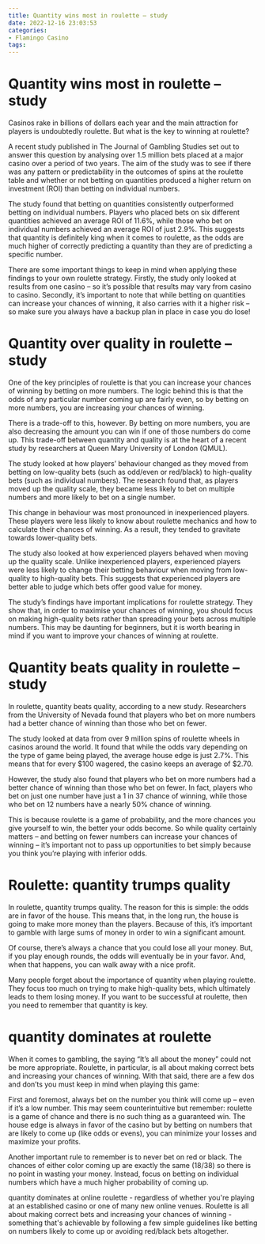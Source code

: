 ```yaml
---
title: Quantity wins most in roulette – study
date: 2022-12-16 23:03:53
categories:
- Flamingo Casino
tags:
---
```



#  Quantity wins most in roulette – study

Casinos rake in billions of dollars each year and the main attraction for players is undoubtedly roulette. But what is the key to winning at roulette?

A recent study published in The Journal of Gambling Studies set out to answer this question by analysing over 1.5 million bets placed at a major casino over a period of two years. The aim of the study was to see if there was any pattern or predictability in the outcomes of spins at the roulette table and whether or not betting on quantities produced a higher return on investment (ROI) than betting on individual numbers.

The study found that betting on quantities consistently outperformed betting on individual numbers. Players who placed bets on six different quantities achieved an average ROI of 11.6%, while those who bet on individual numbers achieved an average ROI of just 2.9%. This suggests that quantity is definitely king when it comes to roulette, as the odds are much higher of correctly predicting a quantity than they are of predicting a specific number.

There are some important things to keep in mind when applying these findings to your own roulette strategy. Firstly, the study only looked at results from one casino – so it’s possible that results may vary from casino to casino. Secondly, it’s important to note that while betting on quantities can increase your chances of winning, it also carries with it a higher risk – so make sure you always have a backup plan in place in case you do lose!

#  Quantity over quality in roulette – study

One of the key principles of roulette is that you can increase your chances of winning by betting on more numbers. The logic behind this is that the odds of any particular number coming up are fairly even, so by betting on more numbers, you are increasing your chances of winning.

There is a trade-off to this, however. By betting on more numbers, you are also decreasing the amount you can win if one of those numbers do come up. This trade-off between quantity and quality is at the heart of a recent study by researchers at Queen Mary University of London (QMUL).

The study looked at how players’ behaviour changed as they moved from betting on low-quality bets (such as odd/even or red/black) to high-quality bets (such as individual numbers). The research found that, as players moved up the quality scale, they became less likely to bet on multiple numbers and more likely to bet on a single number.

This change in behaviour was most pronounced in inexperienced players. These players were less likely to know about roulette mechanics and how to calculate their chances of winning. As a result, they tended to gravitate towards lower-quality bets.

The study also looked at how experienced players behaved when moving up the quality scale. Unlike inexperienced players, experienced players were less likely to change their betting behaviour when moving from low-quality to high-quality bets. This suggests that experienced players are better able to judge which bets offer good value for money.

The study’s findings have important implications for roulette strategy. They show that, in order to maximise your chances of winning, you should focus on making high-quality bets rather than spreading your bets across multiple numbers. This may be daunting for beginners, but it is worth bearing in mind if you want to improve your chances of winning at roulette.

#  Quantity beats quality in roulette – study 

In roulette, quantity beats quality, according to a new study. Researchers from the University of Nevada found that players who bet on more numbers had a better chance of winning than those who bet on fewer.

The study looked at data from over 9 million spins of roulette wheels in casinos around the world. It found that while the odds vary depending on the type of game being played, the average house edge is just 2.7%. This means that for every $100 wagered, the casino keeps an average of $2.70.

However, the study also found that players who bet on more numbers had a better chance of winning than those who bet on fewer. In fact, players who bet on just one number have just a 1 in 37 chance of winning, while those who bet on 12 numbers have a nearly 50% chance of winning.

This is because roulette is a game of probability, and the more chances you give yourself to win, the better your odds become. So while quality certainly matters – and betting on fewer numbers can increase your chances of winning – it’s important not to pass up opportunities to bet simply because you think you’re playing with inferior odds.

#  Roulette: quantity trumps quality 

In roulette, quantity trumps quality. The reason for this is simple: the odds are in favor of the house. This means that, in the long run, the house is going to make more money than the players. Because of this, it’s important to gamble with large sums of money in order to win a significant amount.

Of course, there’s always a chance that you could lose all your money. But, if you play enough rounds, the odds will eventually be in your favor. And, when that happens, you can walk away with a nice profit.

Many people forget about the importance of quantity when playing roulette. They focus too much on trying to make high-quality bets, which ultimately leads to them losing money. If you want to be successful at roulette, then you need to remember that quantity is key.

#  quantity dominates at roulette

When it comes to gambling, the saying “It’s all about the money” could not be more appropriate. Roulette, in particular, is all about making correct bets and increasing your chances of winning. With that said, there are a few dos and don’ts you must keep in mind when playing this game:

First and foremost, always bet on the number you think will come up – even if it’s a low number. This may seem counterintuitive but remember: roulette is a game of chance and there is no such thing as a guaranteed win. The house edge is always in favor of the casino but by betting on numbers that are likely to come up (like odds or evens), you can minimize your losses and maximize your profits.

Another important rule to remember is to never bet on red or black. The chances of either color coming up are exactly the same (18/38) so there is no point in wasting your money. Instead, focus on betting on individual numbers which have a much higher probability of coming up.

 quantity dominates at online roulette - regardless of whether you're playing at an established casino or one of many new online venues. Roulette is all about making correct bets and increasing your chances of winning - something that's achievable by following a few simple guidelines like betting on numbers likely to come up or avoiding red/black bets altogether.